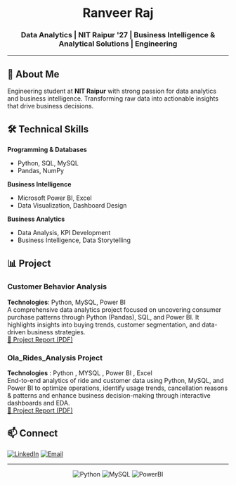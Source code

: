 <h1 align="center">Ranveer Raj</h1>
<h3 align="center">Data Analytics | NIT Raipur '27 | Business Intelligence & Analytical Solutions | Engineering</h3>

---

## 🚀 About Me

Engineering student at **NIT Raipur** with strong passion for data analytics and business intelligence. Transforming raw data into actionable insights that drive business decisions.

## 🛠 Technical Skills

**Programming & Databases**
- Python, SQL, MySQL
- Pandas, NumPy

**Business Intelligence**
- Microsoft Power BI, Excel
- Data Visualization, Dashboard Design

**Business Analytics**
- Data Analysis, KPI Development
- Business Intelligence, Data Storytelling

## 📊 Project

### Customer Behavior Analysis
**Technologies**: Python, MySQL, Power BI  
A comprehensive data analytics project focused on uncovering consumer purchase patterns through Python (Pandas), SQL, and Power BI. It highlights insights into buying trends, customer segmentation, and data-driven business strategies.  
  [📘 Project Report (PDF)](URL)

### Ola_Rides_Analysis Project
**Technologies** : Python , MYSQL , Power BI , Excel  
End-to-end analytics of ride and customer data using Python, MySQL, and Power BI to optimize operations, identify usage trends, cancellation reasons & patterns and enhance business decision-making through interactive dashboards and EDA.  
  [📘 Project Report (PDF)](https://github.com/RJ556/OLA_RIDES_ANALYSIS/blob/bebaa6ea540433f3801b275848a61d989d172c75/OLA_%20RIDES_ANALYSIS%20PROJECT%20REPORT.pdf)

## 📫 Connect

[![LinkedIn](https://img.shields.io/badge/LinkedIn-Connect-blue)](https://linkedin.com/in/ranveer-raj)
[![Email](https://img.shields.io/badge/Email-Contact-red)](ranveerraj832@gmail.com)

---

<div align="center">

![Python](https://img.shields.io/badge/Python-3776AB?style=for-the-badge&logo=python&logoColor=white)
![MySQL](https://img.shields.io/badge/MySQL-00000F?style=for-the-badge&logo=mysql&logoColor=white)
![PowerBI](https://img.shields.io/badge/PowerBI-F2C811?style=for-the-badge&logo=Power%20BI&logoColor=white)

</div>
